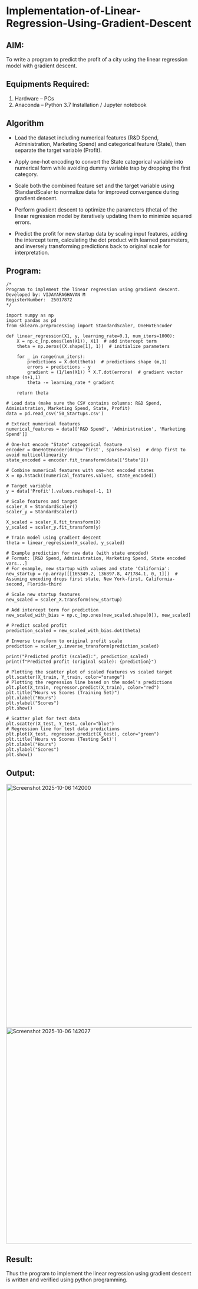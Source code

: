 # Implementation-of-Linear-Regression-Using-Gradient-Descent

## AIM:
To write a program to predict the profit of a city using the linear regression model with gradient descent.

## Equipments Required:
1. Hardware – PCs
2. Anaconda – Python 3.7 Installation / Jupyter notebook

## Algorithm

- Load the dataset including numerical features (R&D Spend, Administration, Marketing Spend) and categorical feature (State), then separate the target variable (Profit).

- Apply one-hot encoding to convert the State categorical variable into numerical form while avoiding dummy variable trap by dropping the first category.

- Scale both the combined feature set and the target variable using StandardScaler to normalize data for improved convergence during gradient descent.

- Perform gradient descent to optimize the parameters (theta) of the linear regression model by iteratively updating them to minimize squared errors.

- Predict the profit for new startup data by scaling input features, adding the intercept term, calculating the dot product with learned parameters, and inversely transforming predictions back to original scale for interpretation. 

## Program:
```
/*
Program to implement the linear regression using gradient descent.
Developed by: VIJAYARAGHAVAN M
RegisterNumber:  25017872
*/

import numpy as np
import pandas as pd
from sklearn.preprocessing import StandardScaler, OneHotEncoder

def linear_regression(X1, y, learning_rate=0.1, num_iters=1000):
    X = np.c_[np.ones(len(X1)), X1]  # add intercept term
    theta = np.zeros((X.shape[1], 1))  # initialize parameters
    
    for _ in range(num_iters):
        predictions = X.dot(theta)  # predictions shape (m,1)
        errors = predictions - y
        gradient = (1/len(X1)) * X.T.dot(errors)  # gradient vector shape (n+1,1)
        theta -= learning_rate * gradient
        
    return theta

# Load data (make sure the CSV contains columns: R&D Spend, Administration, Marketing Spend, State, Profit)
data = pd.read_csv('50_Startups.csv')

# Extract numerical features
numerical_features = data[['R&D Spend', 'Administration', 'Marketing Spend']]

# One-hot encode "State" categorical feature
encoder = OneHotEncoder(drop='first', sparse=False)  # drop first to avoid multicollinearity
state_encoded = encoder.fit_transform(data[['State']])

# Combine numerical features with one-hot encoded states
X = np.hstack((numerical_features.values, state_encoded))

# Target variable
y = data['Profit'].values.reshape(-1, 1)

# Scale features and target
scaler_X = StandardScaler()
scaler_y = StandardScaler()

X_scaled = scaler_X.fit_transform(X)
y_scaled = scaler_y.fit_transform(y)

# Train model using gradient descent
theta = linear_regression(X_scaled, y_scaled)

# Example prediction for new data (with state encoded)
# Format: [R&D Spend, Administration, Marketing Spend, State encoded vars...]
# For example, new startup with values and state 'California':
new_startup = np.array([[165349.2, 136897.8, 471784.1, 0, 1]])  # Assuming encoding drops first state, New York-first, California-second, Florida-third

# Scale new startup features
new_scaled = scaler_X.transform(new_startup)

# Add intercept term for prediction
new_scaled_with_bias = np.c_[np.ones(new_scaled.shape[0]), new_scaled]

# Predict scaled profit
prediction_scaled = new_scaled_with_bias.dot(theta)

# Inverse transform to original profit scale
prediction = scaler_y.inverse_transform(prediction_scaled)

print("Predicted profit (scaled):", prediction_scaled)
print(f"Predicted profit (original scale): {prediction}")

# Plotting the scatter plot of scaled features vs scaled target
plt.scatter(X_train, Y_train, color="orange")
# Plotting the regression line based on the model's predictions
plt.plot(X_train, regressor.predict(X_train), color="red")
plt.title("Hours vs Scores (Training Set)")
plt.xlabel("Hours")
plt.ylabel("Scores")
plt.show()

# Scatter plot for test data
plt.scatter(X_test, Y_test, color="blue")
# Regression line for test data predictions
plt.plot(X_test, regressor.predict(X_test), color="green")
plt.title('Hours vs Scores (Testing Set)')
plt.xlabel("Hours")
plt.ylabel("Scores")
plt.show()

```

## Output:

<img width="1305" height="659" alt="Screenshot 2025-10-06 142000" src="https://github.com/user-attachments/assets/2f3c0706-52e7-4e1c-a0d4-899928cad5ae" />
<img width="1096" height="586" alt="Screenshot 2025-10-06 142027" src="https://github.com/user-attachments/assets/88958424-2482-4a06-8192-610b78716888" />




## Result:
Thus the program to implement the linear regression using gradient descent is written and verified using python programming.
